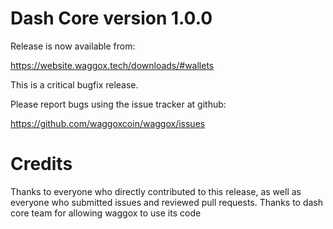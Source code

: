 Dash Core version 1.0.0
==========================

Release is now available from:

  <https://website.waggox.tech/downloads/#wallets>

This is a critical bugfix release.

Please report bugs using the issue tracker at github:

  <https://github.com/waggoxcoin/waggox/issues>


Credits
=======

Thanks to everyone who directly contributed to this release,
as well as everyone who submitted issues and reviewed pull requests.
Thanks to dash core team for allowing waggox to use its code




